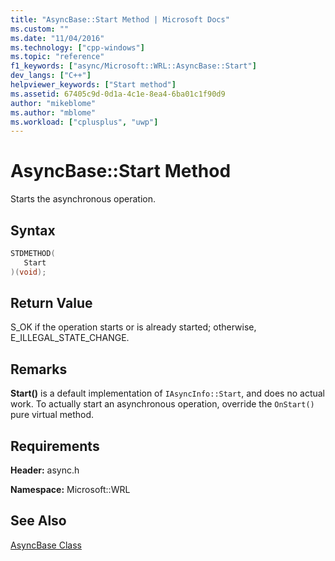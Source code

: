 ```yaml
---
title: "AsyncBase::Start Method | Microsoft Docs"
ms.custom: ""
ms.date: "11/04/2016"
ms.technology: ["cpp-windows"]
ms.topic: "reference"
f1_keywords: ["async/Microsoft::WRL::AsyncBase::Start"]
dev_langs: ["C++"]
helpviewer_keywords: ["Start method"]
ms.assetid: 67405c9d-0d1a-4c1e-8ea4-6ba01c1f90d9
author: "mikeblome"
ms.author: "mblome"
ms.workload: ["cplusplus", "uwp"]
---
```

# AsyncBase::Start Method

Starts the asynchronous operation.

## Syntax

```cpp
STDMETHOD(
   Start
)(void);
```

## Return Value

S_OK if the operation starts or is already started; otherwise, E_ILLEGAL_STATE_CHANGE.

## Remarks

**Start()** is a default implementation of `IAsyncInfo::Start`, and does no actual work. To actually start an asynchronous operation, override the `OnStart()` pure virtual method.

## Requirements

**Header:** async.h

**Namespace:** Microsoft::WRL

## See Also

[AsyncBase Class](../windows/asyncbase-class.md)